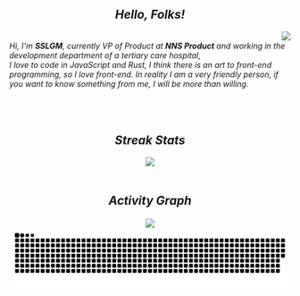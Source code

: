 <h2 align='center'> <i>Hello, Folks!</h2>  

<img align="right" src="https://github-readme-stats.vercel.app/api?username=sslgm&show_icons=true&theme=vue" wight="400" />
<br/>
Hi, I'm <strong>SSLGM</strong>, currently VP of Product at <strong>NNS Product</strong> and working in the development department of a tertiary care hospital, 
<br/>
I love to code in JavaScript and Rust, I think there is an art to front-end programming, so I love front-end.
In reality I am a very friendly person, if you want to know something from me, I will be more than willing.  
<br/>
<br/>
<br/>
<br/>
   
<h2 align='center'> <i>Streak Stats</h2>  
<div align="center" href="https://github.com/sslgm">
  <img src="https://github-readme-streak-stats.herokuapp.com/?user=sslgm&theme=tokyonight_duo" />
</div>
</br>
<h2 align='center'> <i>Activity Graph</h2>  
<div align="center" href="https://github.com/sslgm">
  <img align="center" src="https://activity-graph.herokuapp.com/graph?username=sslgm&theme=minimal">
</div>
<div align="center" href="https://github.com/sslgm">
  <img align="center" src="https://raw.githubusercontent.com/sslgm/sslgm/main/assets/github-contribution-grid-snake.svg">
</div>
